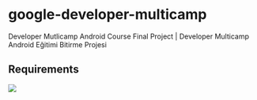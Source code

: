 # google-developer-multicamp
Developer Mutlicamp Android Course Final Project | Developer Multicamp Android Eğitimi Bitirme Projesi

## Requirements
<img src="https://user-images.githubusercontent.com/43148881/94374219-5fe85480-0113-11eb-9655-77b16f3eaeb1.png">

